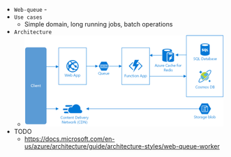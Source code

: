 * `Web-queue` - 
* `Use cases`
    * Simple domain, long running jobs, batch operations 
* `Architecture`
    * ![](web-queue.png)
* TODO
    * https://docs.microsoft.com/en-us/azure/architecture/guide/architecture-styles/web-queue-worker
